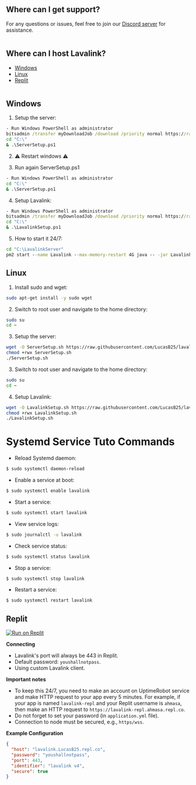 ## Where can I get support?

For any questions or issues, feel free to join our [Discord server](https://discord.gg/5shqv9Kygv) for assistance.

```

```
## Where can I host Lavalink?

- [Windows](https://github.com/LucasB25/lavalink-server?tab=readme-ov-file#windows)
- [Linux](https://github.com/LucasB25/lavalink-server?tab=readme-ov-file#linux)
- [Replit](https://github.com/LucasB25/lavalink-server?tab=readme-ov-file#replit)

```

```
## Windows 

1. Setup the server:
```cmd
- Run Windows PowerShell as administrator
bitsadmin /transfer myDownloadJob /download /priority normal https://raw.githubusercontent.com/LucasB25/lavalink-server/main/LavalinkWindows/ServerSetup.ps1 C:\ServerSetup.ps1
cd "C:\"
& .\ServerSetup.ps1
```

2. ⚠️ Restart windows ⚠️

3. Run again ServerSetup.ps1
```cmd
- Run Windows PowerShell as administrator
cd "C:\"
& .\ServerSetup.ps1
```

4. Setup Lavalink:
```cmd
- Run Windows PowerShell as administrator
bitsadmin /transfer myDownloadJob /download /priority normal https://raw.githubusercontent.com/LucasB25/lavalink-server/main/LavalinkWindows/LavalinkSetup.ps1 C:\LavalinkSetup.ps1
cd "C:\"
& .\LavalinkSetup.ps1
```

5. How to start it 24/7:
```cmd
cd "C:\LavalinkServer"
pm2 start --name Lavalink --max-memory-restart 4G java -- -jar Lavalink.jar
```

## Linux

1. Install sudo and wget:
```bash
sudo apt-get install -y sudo wget 
```

2. Switch to root user and navigate to the home directory:
```bash
sudo su
cd ~
```

3. Setup the server:
```bash
wget -O ServerSetup.sh https://raw.githubusercontent.com/LucasB25/lavalink-server/main/LavalinkLinux/ServerSetup.sh
chmod +rwx ServerSetup.sh
./ServerSetup.sh
```

3. Switch to root user and navigate to the home directory:
```bash
sudo su
cd ~
```

4. Setup Lavalink:
```bash
wget -O LavalinkSetup.sh https://raw.githubusercontent.com/LucasB25/lavalink-server/main/LavalinkLinux/LavalinkSetup.sh
chmod +rwx LavalinkSetup.sh
./LavalinkSetup.sh
```

# Systemd Service Tuto Commands

- Reload Systemd daemon:
```bash
$ sudo systemctl daemon-reload
```
- Enable a service at boot:
```bash
$ sudo systemctl enable lavalink
```
- Start a service:
```bash
$ sudo systemctl start lavalink
```
- View service logs:
```bash
$ sudo journalctl -u lavalink
```
- Check service status:
```bash
$ sudo systemctl status lavalink
```
- Stop a service:
```bash
$ sudo systemctl stop lavalink
```
- Restart a service:
```bash
$ sudo systemctl restart lavalink
```

## Replit

[![Run on Replit](https://repl.it/badge/github/LucasB25/lavalink-server)](https://repl.it/github/LucasB25/lavalink-server)

**Connecting**

- Lavalink's port will always be 443 in Replit.
- Default password: `youshallnotpass`.
- Using custom Lavalink client.

**Important notes**


- To keep this 24/7, you need to make an account on UptimeRobot service and make HTTP request to your app every 5 minutes. For example, if your app is named `lavalink-repl` and your Replit username is `ahmasa`, then make an HTTP request to `https://lavalink-repl.ahmasa.repl.co`.
- Do not forget to set your password (in `application.yml` file).
- Connection to node must be secured, e.g., `https/wss`.

**Example Configuration**

```json
{
  "host": "lavalink.LucasB25.repl.co",
  "password": "youshallnotpass",
  "port": 443,
  "identifier": "lavalink v4",     
  "secure": true
}
